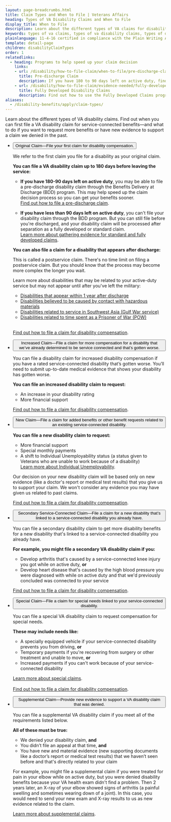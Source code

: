 ```yaml
---
layout: page-breadcrumbs.html
title: Claim Types and When to File | Veterans Affairs
heading: Types of VA Disability Claims and When to File
display_title: When to File
description: Learn about the different types of VA claims for disability compensation. Find out when you can first file a VA disability claim for service-connected benefits—and what to do if you want to request more benefits or have new evidence to support a claim we denied in the past.
keywords: types of va claims, types of va disability claims, types of disability claims
plainlanguage: 11-4-16 certified in compliance with the Plain Writing Act
template: detail-page
children: disabilityClaimTypes
order: 1
relatedlinks:
  - heading: Programs to help speed up your claim decision
    links:
    - url: /disability/how-to-file-claim/when-to-file/pre-discharge-claim/
      title: Pre-discharge Claim
      description: If you have 180 to 90 days left on active duty, find out how to file a disability claim through the Benefits Delivery at Discharge (BDD) program to get your benefits sooner.
    - url: /disability/how-to-file-claim/evidence-needed/fully-developed-claims/
      title: Fully Developed Disability Claims
      description: Find out how to use the Fully Developed Claims program to get a faster decision on your disability benefits claim by submitting your evidence (supporting documents) along with your claim.    
aliases:
  - /disability-benefits/apply/claim-types/
---
```


<div class="va-introtext">

Learn about the different types of VA disability claims. Find out when you can first file a VA disability claim for service-connected benefits—and what to do if you want to request more benefits or have new evidence to support a claim we denied in the past.

</div>

<ul class="usa-accordion" aria-multiselectable="true">
<li>
<button class="usa-button-unstyled usa-accordion-button" aria-controls="claim-active-duty">Original Claim—File your first claim for disability compensation.</button>
<div id="claim-active-duty" class="usa-accordion-content"> 

We refer to the first claim you file for a disability as your original claim.

**You can file a VA disability claim up to 180 days before leaving the service:**

- **If you have 180-90 days left on active duty**, you may be able to file a pre-discharge disability claim through the Benefits Delivery at Discharge (BDD) program. This may help speed up the claim decision process so you can get your benefits sooner.<br>
[Find out how to file a pre-discharge claim](/disability/how-to-file-claim/when-to-file/pre-discharge-claim/).

- **If you have less than 90 days left on active duty**, you can't file your disability claim through the BDD program. But you can still file before you're discharged, and your disability claim will be processed after separation as a fully developed or standard claim.<br>
[Learn more about gathering evidence for standard and fully developed claims](/disability/how-to-file-claim/evidence-needed/).

**You can also file a claim for a disability that appears after discharge:**

This is called a postservice claim. There's no time limit on filing a postservice claim. But you should know that the process may become more complex the longer you wait.

Learn more about disabilities that may be related to your active-duty service but may not appear until after you've left the military:</br>
  - [Disabilities that appear within 1 year after discharge](/disability/eligibility/illnesses-within-one-year-of-discharge/)</br>
  - [Disabilities believed to be caused by contact with hazardous materials](/disability/eligibility/hazardous-materials-exposure/)</br>
  - [Disabilities related to service in Southwest Asia (Gulf War service)](/disability/eligibility/hazardous-materials-exposure/gulf-war-illness-southwest-asia/)</br>
  - [Disabilities related to time spent as a Prisoner of War (POW)](/disability/eligibility/former-pows/)

<br>

[Find out how to file a claim for disability compensation](/disability/how-to-file-claim/).

</div>
</li>

<li>
<button class="usa-button-unstyled usa-accordion-button" aria-controls="claim-increased">Increased Claim—File a claim for more compensation for a disability that we’ve already determined to be service connected and that’s gotten worse.</button>
<div id="claim-increased" class="usa-accordion-content">

You can file a disability claim for increased disability compensation if you have a rated service-connected disability that’s gotten worse. You’ll need to submit up-to-date medical evidence that shows your disability has gotten worse. 

**You can file an increased disability claim to request:**
- An increase in your disability rating
- More financial support

[Find out how to file a claim for disability compensation](/disability/how-to-file-claim/).

</div>
</li>
<li>
<button class="usa-button-unstyled usa-accordion-button" aria-controls="claim-more-benefits">New Claim—File a claim for added benefits or other benefit requests related to an existing service-connected disability.</button>
<div id="claim-more-benefits" class="usa-accordion-content">

**You can file a new disability claim to request:**
- More financial support
- Special monthly payments
- A shift to Individual Unemployability status (a status given to Veterans who are unable to work because of a disability)<br>
[Learn more about Individual Unemployability](/disability/eligibility/special-claims/unemployability/).

Our decision on your new disability claim will be based only on new evidence (like a doctor's report or medical test results) that you give us to support your claim. We won't consider any evidence you may have given us related to past claims.

[Find out how to file a claim for disability compensation](/disability/how-to-file-claim/).

</div>
</li>
<li>
<button class="usa-button-unstyled usa-accordion-button" aria-controls="claim-secondary">Secondary Service-Connected Claim—File a claim for a new disability that’s linked to a service-connected disability you already have.</button>
<div id="claim-secondary" class="usa-accordion-content">

You can file a secondary disability claim to get more disability benefits for a new disability that's linked to a service-connected disability you already have.

**For example, you might file a secondary VA disability claim if you:**
- Develop arthritis that's caused by a service-connected knee injury you got while on active duty, **or**
- Develop heart disease that's caused by the high blood pressure you were diagnosed with while on active duty and that we'd previously concluded was connected to your service

[Find out how to file a claim for disability compensation](/disability/how-to-file-claim/).

</div>
</li>
<li>
<button class="usa-button-unstyled usa-accordion-button" aria-controls="claim-special">Special Claim—File a claim for special needs linked to your service-connected disability.</button>
<div id="claim-special" class="usa-accordion-content">

You can file a special VA disability claim to request compensation for special needs. 

**These may include needs like:**
- A specially equipped vehicle if your service-connected disability prevents you from driving, **or**
- Temporary payments if you're recovering from surgery or other treatment and unable to move, **or**
- Increased payments if you can't work because of your service-connected disability

[Learn more about special claims](/disability/eligibility/special-claims/).<br>
<br>
[Find out how to file a claim for disability compensation](/disability/how-to-file-claim/).

</div>
</li>
<li>
<button class="usa-button-unstyled usa-accordion-button" aria-controls="claim-new-evidence">Supplemental Claim—Provide new evidence to support a VA disability claim that was denied.</button>
<div id="claim-new-evidence" class="usa-accordion-content">

You can file a supplemental VA disability claim if you meet all of the requirements listed below.

**All of these must be true:**
- We denied your disability claim, **and**
- You didn’t file an appeal at that time, **and**
- You have new and material evidence (new supporting documents like a doctor’s report or medical test results) that we haven’t seen before and that's directly related to your claim

For example, you might file a supplemental claim if you were treated for pain in your elbow while on active duty, but you were denied disability benefits because your VA health exam didn't find a problem. Then 2 years later, an X-ray of your elbow showed signs of arthritis (a painful swelling and sometimes wearing down of a joint). In this case, you would need to send your new exam and X-ray results to us as new evidence related to the claim.<br>

[Learn more about supplemental claims](/decision-reviews/supplemental-claim/).

</div>
</li>
</ul>
